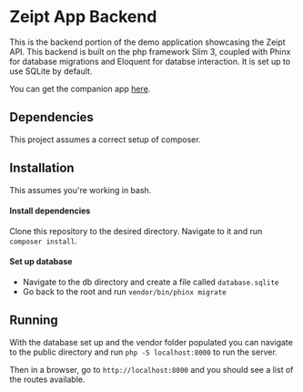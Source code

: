 # Zeipt App Backend
This is the backend portion of the demo application showcasing the Zeipt API.
This backend is built on the php framework Slim 3, coupled with Phinx for database migrations
and Eloquent for databse interaction. It is set up to use SQLite by default.

You can get the companion app [here](https://github.com/Alx101/ZeiptIonicApp).

## Dependencies
This project assumes a correct setup of composer.

## Installation
This assumes you're working in bash.

#### Install dependencies
Clone this repository to the desired directory. Navigate to it and run `composer install`.

#### Set up database
- Navigate to the db directory and create a file called `database.sqlite`
- Go back to the root and run `vendor/bin/phinx migrate`

## Running
With the database set up and the vendor folder populated you can navigate to
the public directory and run `php -S localhost:8000` to run the server.

Then in a browser, go to `http://localhost:8000` and you should see a 
list of the routes available.

